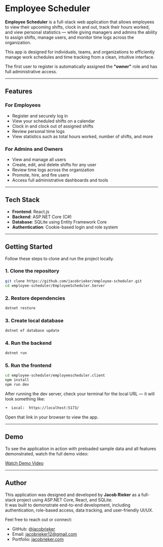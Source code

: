 # Employee Scheduler

**Employee Scheduler** is a full-stack web application that allows employees to view their upcoming shifts, clock in and out, track their hours worked, and view personal statistics — while giving managers and admins the ability to assign shifts, manage users, and monitor time logs across the organization.

This app is designed for individuals, teams, and organizations to efficiently manage work schedules and time tracking from a clean, intuitive interface.

The first user to register is automatically assigned the **"owner"** role and has full administrative access.

---

## Features

### For Employees
- Register and securely log in
- View your scheduled shifts on a calendar
- Clock in and clock out of assigned shifts
- Review personal time logs
- View statistics such as total hours worked, number of shifts, and more

### For Admins and Owners
- View and manage all users
- Create, edit, and delete shifts for any user
- Review time logs across the organization
- Promote, hire, and fire users
- Access full administrative dashboards and tools

---

## Tech Stack

- **Frontend**: React.js
- **Backend**: ASP.NET Core (C#)
- **Database**: SQLite using Entity Framework Core
- **Authentication**: Cookie-based login and role system

---

## Getting Started

Follow these steps to clone and run the project locally.

### 1. Clone the repository

```bash
git clone https://github.com/jacobrieker/employee-scheduler.git
cd employee-scheduler/EmployeeScheduler.Server
```

### 2. Restore dependencies
```bash
dotnet restore
```

### 3. Create local database
```bash
dotnet ef database update
```

### 4. Run the backend
```bash
dotnet run
```

### 5. Run the frontend
```bash
cd employee-scheduler/employeescheduler.client
npm install
npm run dev
```

After running the dev server, check your terminal for the local URL — it will look something like:
```bash
➜  Local:  https://localhost:5173/
```
Open that link in your browser to view the app.

---

## Demo

To see the application in action with preloaded sample data and all features demonstrated, watch the full demo video:

[Watch Demo Video](https://www.linkedin.com/posts/jacob-rieker_most-of-us-have-had-to-check-a-schedule-activity-7358894061090451458-KZYU?utm_source=social_share_send&utm_medium=member_desktop_web&rcm=ACoAAEHhdooB7v3-3FOJrl6x1NXx4y4YAtIxnec)

---

## Author

This application was designed and developed by **Jacob Rieker** as a full-stack project using ASP.NET Core, React, and SQLite.  
It was built to demonstrate end-to-end development, including authentication, role-based access, data tracking, and user-friendly UI/UX.

Feel free to reach out or connect:

- GitHub: [@jacobrieker](https://github.com/jacobrieker)
- Email: jacobrieker12@gmail.com
- Portfolio: [jacobrieker.com](https://jacobrieker.com)

